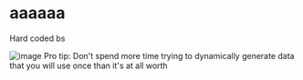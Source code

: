 # aaaaaa

Hard coded bs

![image](https://user-images.githubusercontent.com/85482523/222714401-f6916364-7754-480f-ac47-e321e1417f3c.png)
Pro tip: Don't spend more time trying to dynamically generate data that you will use once than it's at all worth
